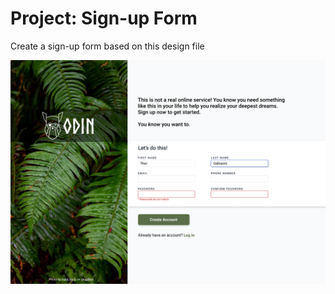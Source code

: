 # Project: Sign-up Form

Create a sign-up form based on this design file

![Design](/assets/images/sign-up-form.png)
